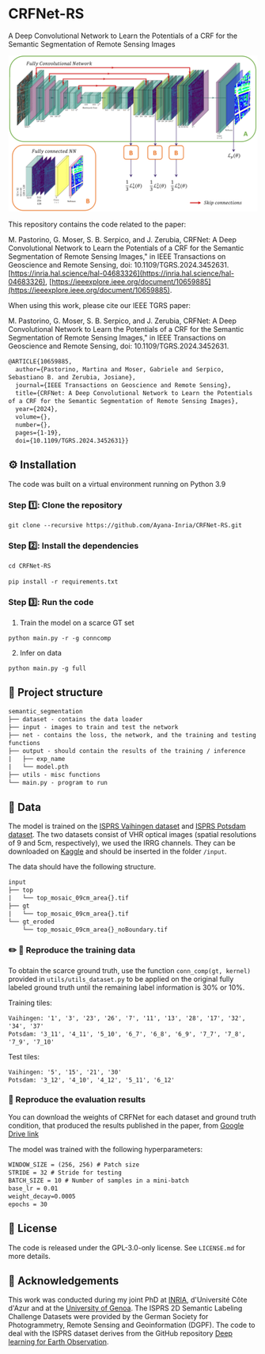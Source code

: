 # CRFNet-RS
A Deep Convolutional Network to Learn the Potentials of a CRF for the Semantic Segmentation of Remote Sensing Images

![screenshot](arch.PNG)

This repository contains the code related to the paper:  

M. Pastorino, G. Moser, S. B. Serpico, and J. Zerubia, CRFNet: A Deep Convolutional Network to Learn the Potentials of a CRF for the Semantic Segmentation of Remote Sensing Images," in IEEE Transactions on Geoscience and Remote Sensing, doi: 10.1109/TGRS.2024.3452631. [https://inria.hal.science/hal-04683326](https://inria.hal.science/hal-04683326), [https://ieeexplore.ieee.org/document/10659885](https://ieeexplore.ieee.org/document/10659885).


When using this work, please cite our IEEE TGRS paper:

M. Pastorino, G. Moser, S. B. Serpico, and J. Zerubia, CRFNet: A Deep Convolutional Network to Learn the Potentials of a CRF for the Semantic Segmentation of Remote Sensing Images," in IEEE Transactions on Geoscience and Remote Sensing, doi: 10.1109/TGRS.2024.3452631. 

```
@ARTICLE{10659885,
  author={Pastorino, Martina and Moser, Gabriele and Serpico, Sebastiano B. and Zerubia, Josiane},
  journal={IEEE Transactions on Geoscience and Remote Sensing}, 
  title={CRFNet: A Deep Convolutional Network to Learn the Potentials of a CRF for the Semantic Segmentation of Remote Sensing Images}, 
  year={2024},
  volume={},
  number={},
  pages={1-19},
  doi={10.1109/TGRS.2024.3452631}}

```


## :gear: Installation

The code was built on a virtual environment running on Python 3.9

### Step :one:: Clone the repository

```
git clone --recursive https://github.com/Ayana-Inria/CRFNet-RS.git
```

### Step :two:: Install the dependencies

```
cd CRFNet-RS

pip install -r requirements.txt
```

### Step :three:: Run the code

1. Train the model on a scarce GT set 

```
python main.py -r -g conncomp
```
2. Infer on data

```
python main.py -g full
```


## :hammer: Project structure

```
semantic_segmentation
├── dataset - contains the data loader
├── input - images to train and test the network 
├── net - contains the loss, the network, and the training and testing functions
├── output - should contain the results of the training / inference
|   ├── exp_name
|   └── model.pth
├── utils - misc functions
└── main.py - program to run
```
  
## :toolbox: Data

The model is trained on the [ISPRS Vaihingen dataset](http://www2.isprs.org/commissions/comm3/wg4/2d-sem-label-vaihingen.html) and [ISPRS Potsdam dataset](http://www2.isprs.org/potsdam-2d-semantic-labeling.html). The two datasets consist of VHR optical images (spatial resolutions of 9 and 5cm, respectively), we used the IRRG channels. They can be downloaded on [Kaggle](https://www.kaggle.com/datasets/bkfateam/potsdamvaihingen) and should be inserted in the folder `/input`.

The data should have the following structure. 

```
input
├── top
|   └── top_mosaic_09cm_area{}.tif
├── gt
|   └── top_mosaic_09cm_area{}.tif
└── gt_eroded
    └── top_mosaic_09cm_area{}_noBoundary.tif
```

### :pencil2: :straight_ruler: Reproduce the training data

To obtain the scarce ground truth, use the function `conn_comp(gt, kernel)` provided in `utils/utils_dataset.py` to be applied on the original fully labeled ground truth until the remaining label information is 30\% or 10\%.

Training tiles:
```
Vaihingen: '1', '3', '23', '26', '7', '11', '13', '28', '17', '32', '34', '37'
Potsdam: '3_11', '4_11', '5_10', '6_7', '6_8', '6_9', '7_7', '7_8', '7_9', '7_10'
```

Test tiles:
```
Vaihingen: '5', '15', '21', '30'
Potsdam: '3_12', '4_10', '4_12', '5_11', '6_12'
```

### :receipt: Reproduce the evaluation results

You can download the weights of CRFNet for each dataset and ground truth condition, that produced the results published in the paper, from [Google Drive link](https://drive.google.com/drive/folders/1lUQ64GvajoYiQ8mrNQ2MUOpYD8sTdHhq?usp=sharing)

The model was trained with the following hyperparameters:

```
WINDOW_SIZE = (256, 256) # Patch size
STRIDE = 32 # Stride for testing
BATCH_SIZE = 10 # Number of samples in a mini-batch
base_lr = 0.01
weight_decay=0.0005
epochs = 30
```


## :new_moon_with_face: License

The code is released under the GPL-3.0-only license. See `LICENSE.md` for more details.

## :eyes: Acknowledgements

This work was conducted during my joint PhD at [INRIA](https://team.inria.fr/ayana/team-members/), d'Université Côte d'Azur and at the [University of Genoa](http://phd-stiet.diten.unige.it/). 
The ISPRS 2D Semantic Labeling Challenge Datasets were provided by the German Society for Photogrammetry, Remote Sensing and Geoinformation (DGPF).
The code to deal with the ISPRS dataset derives from the GitHub repository [Deep learning for Earth Observation](https://github.com/nshaud/DeepNetsForEO).
